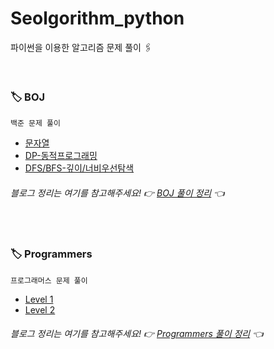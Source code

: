 # Seolgorithm_python
파이썬을 이용한 알고리즘 문제 풀이 🖇

</br>

### 🏷 BOJ
```
백준 문제 풀이
```
- [문자열](https://github.com/seolhee2750/Seolgorithm_python/tree/main/BOJ/%EB%AC%B8%EC%9E%90%EC%97%B4)
- [DP-동적프로그래밍](https://github.com/seolhee2750/Seolgorithm_python/tree/main/BOJ/DP)
- [DFS/BFS-깊이/너비우선탐색](https://github.com/seolhee2750/Seolgorithm_python/tree/main/BOJ/DFS-BFS)
###### 블로그 정리는 여기를 참고해주세요! 👉 [BOJ 풀이 정리](https://seolhee2750.tistory.com/category/%F0%9F%9F%A0%5B%20Python%20%5D/BOJ) 👈

</br>

### 🏷 Programmers
```
프로그래머스 문제 풀이
```
- [Level 1](https://github.com/seolhee2750/Seolgorithm_python/tree/main/Programmers/Level1)
- [Level 2](https://github.com/seolhee2750/Seolgorithm_python/tree/main/Programmers/Level2)
###### 블로그 정리는 여기를 참고해주세요! 👉 [Programmers 풀이 정리](https://seolhee2750.tistory.com/category/%F0%9F%9F%A0%5B%20Python%20%5D/Programmers) 👈
